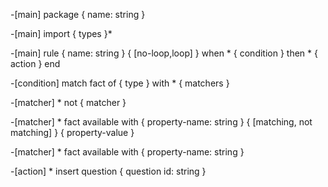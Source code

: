 -[main]
	package { name: string }

-[main]
	import
		{ types }*
	
-[main]
	rule { name: string } { [no-loop,loop] }
	when
	*	{ condition }
	then
	*	{ action }
	end

-[condition]
	match fact of { type } with
	*	{ matchers }

-[matcher]
	*	not { matcher }

-[matcher]
	*	fact available with { property-name: string  } { [matching, not matching] } { property-value }

-[matcher]
	*	fact available with { property-name: string  }

-[action]
	*	insert question { question id: string }
